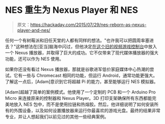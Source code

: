 # NES 重生为 Nexus Player 和 NES

> 原文：<https://hackaday.com/2015/07/29/nes-reborn-as-nexus-player-and-nes/>

任何一个有树莓派和旧任天堂的人都有同样的想法。"也许我可以把圆周率塞进去？"这种想法在[亚当]脑海中闪过，但他决定[在这个旧的视频游戏控制台](http://maniacallabs.com/2015/07/27/weekend-project-nexus/)中放入一个 Nexus 播放器，并取得了巨大的成功。它不仅带来了现代媒体播放器的强大功能，还可以作为 NES 使用。

如果你还没有看过 Nexus 播放器，那就是谷歌进军低价家庭媒体中心热潮的尝试。它有一些与 Chromecast 相同的功能，但运行 Android，通常功能更强大。了解这一点后，[Adam]意识到它将超越 Pi 的能力，甚至能够运行 NES 模拟器。

[Adam]超越了简单的案例模式。他使用了一个定制的 PCB 和一个 Arduino Pro Micro 来连接原来的控制器和 Nexus Player。3D 打印支架确保所有东西都能完美地放入 NES 包中，而不是使用拉链和热熔胶。然后，他详细说明了如何安装所有的外围设备，以及如何设置播放器来运行你最喜欢的游戏光盘。最终的结果非常专业，并让人想起我们以前见过的其他一些经典案例。